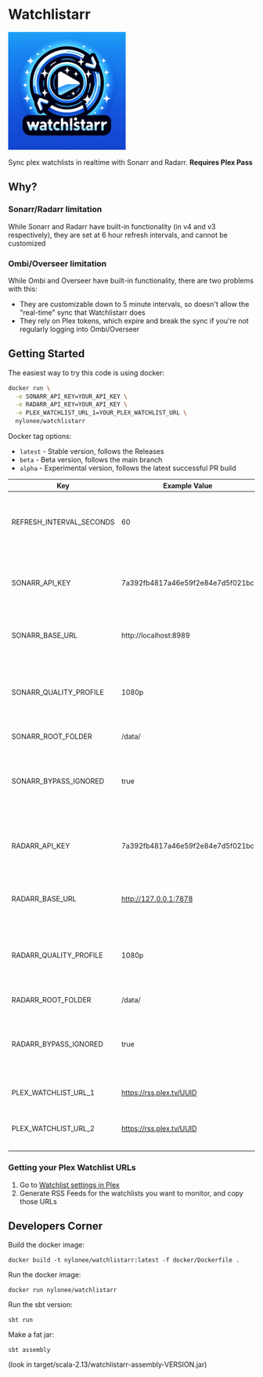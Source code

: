 # Watchlistarr

<img src="watchlistarr.png" alt="Alternate Text" width="240"/>

Sync plex watchlists in realtime with Sonarr and Radarr. **Requires Plex Pass**

## Why?
### Sonarr/Radarr limitation
While Sonarr and Radarr have built-in functionality (in v4 and v3 respectively), they are set at 6 hour refresh intervals, and cannot be customized

### Ombi/Overseer limitation
While Ombi and Overseer have built-in functionality, there are two problems with this:
 * They are customizable down to 5 minute intervals, so doesn't allow the "real-time" sync that Watchlistarr does
 * They rely on Plex tokens, which expire and break the sync if you're not regularly logging into Ombi/Overseer

## Getting Started

The easiest way to try this code is using docker:

```bash
docker run \
  -e SONARR_API_KEY=YOUR_API_KEY \
  -e RADARR_API_KEY=YOUR_API_KEY \
  -e PLEX_WATCHLIST_URL_1=YOUR_PLEX_WATCHLIST_URL \
  nylonee/watchlistarr
```

Docker tag options:
 * `latest` - Stable version, follows the Releases
 * `beta` - Beta version, follows the main branch
 * `alpha` - Experimental version, follows the latest successful PR build

| Key                      | Example Value                    | Optional | Description                                                              |
|--------------------------|----------------------------------|----------|--------------------------------------------------------------------------|
| REFRESH_INTERVAL_SECONDS | 60                               | Yes      | Number of seconds to wait in between checking the watchlist              |
| SONARR_API_KEY           | 7a392fb4817a46e59f2e84e7d5f021bc | No       | API key for Sonarr, found in your Sonarr UI -> General settings          |
| SONARR_BASE_URL          | http://localhost:8989            | Yes      | Base URL for Sonarr, including the 'http' and port                       |
| SONARR_QUALITY_PROFILE   | 1080p                            | Yes      | Quality profile for Sonarr, found in your Sonarr UI -> Profiles settings |
| SONARR_ROOT_FOLDER       | /data/                           | Yes      | Root folder for Sonarr                                                   |
| SONARR_BYPASS_IGNORED    | true                             | Yes      | Boolean flag to bypass tv shows that are on the Sonarr Exclusion List    |
| RADARR_API_KEY           | 7a392fb4817a46e59f2e84e7d5f021bc | No       | API key for Radarr, found in your Radarr UI -> General settings          |
| RADARR_BASE_URL          | http://127.0.0.1:7878            | Yes      | Base URL for Radarr, including the 'http' and port                       |
| RADARR_QUALITY_PROFILE   | 1080p                            | Yes      | Quality profile for Radarr, found in your Radarr UI -> Profiles settings |
| RADARR_ROOT_FOLDER       | /data/                           | Yes      | Root folder for Radarr                                                   |
| RADARR_BYPASS_IGNORED    | true                             | Yes      | Boolean flag to bypass movies that are on the Radarr Exclusion List      |
| PLEX_WATCHLIST_URL_1     | https://rss.plex.tv/UUID         | No       | First Plex Watchlist URL                                                 |
| PLEX_WATCHLIST_URL_2     | https://rss.plex.tv/UUID         | Yes      | Second Plex Watchlist URL (if applicable)                                |

### Getting your Plex Watchlist URLs

1. Go to [Watchlist settings in Plex](https://app.plex.tv/desktop/#!/settings/watchlist)
2. Generate RSS Feeds for the watchlists you want to monitor, and copy those URLs

## Developers Corner

Build the docker image:

```
docker build -t nylonee/watchlistarr:latest -f docker/Dockerfile .
```

Run the docker image:

```
docker run nylonee/watchlistarr
```

Run the sbt version:

```
sbt run
```

Make a fat jar:

```
sbt assembly
```

(look in target/scala-2.13/watchlistarr-assembly-VERSION.jar)